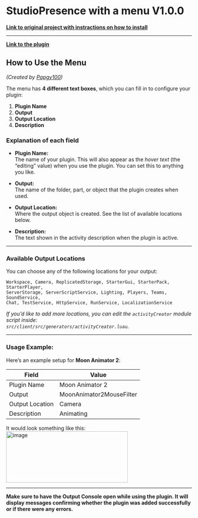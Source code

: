 # StudioPresence with a menu V1.0.0

**[Link to original project with instractions on how to install](https://github.com/iArxic/StudioPresence)**

---
**[Link to the plugin](https://create.roblox.com/store/asset/127737507985445/StudioPresence-with-a-Menu)**


## How to Use the Menu  
*(Created by [Papgy100](https://github.com/Papgy))*
 
The menu has **4 different text boxes**, which you can fill in to configure your plugin:  

1. **Plugin Name**  
2. **Output**  
3. **Output Location**  
4. **Description**  

### Explanation of each field

- **Plugin Name:**  
  The name of your plugin. This will also appear as the *hover text* (the “editing” value) when you use the plugin. You can set this to anything you like.

- **Output:**  
  The name of the folder, part, or object that the plugin creates when used.

- **Output Location:**  
  Where the output object is created. See the list of available locations below.

- **Description:**  
  The text shown in the activity description when the plugin is active.

---

### Available Output Locations

You can choose any of the following locations for your output:  

```
Workspace, Camera, ReplicatedStorage, StarterGui, StarterPack, StarterPlayer, 
ServerStorage, ServerScriptService, Lighting, Players, Teams, SoundService, 
Chat, TestService, HttpService, RunService, LocalizationService
```

*If you’d like to add more locations, you can edit the `activityCreator` module script inside:  
`src/client/src/generators/activityCreator.luau`.*

---

### Usage Example:

Here’s an example setup for **Moon Animator 2**:  

| Field           | Value                       |
|-----------------|-----------------------------|
| Plugin Name     | Moon Animator 2             |
| Output          | MoonAnimator2MouseFilter    |
| Output Location | Camera                      |
| Description     | Animating                   |

It would look something like this:  
<img width="330" height="139" alt="image" src="https://github.com/user-attachments/assets/49c5e826-5a1b-48f2-9378-1cef63cf086d" />

---

**Make sure to have the Output Console open while using the plugin. It will display messages confirming whether the plugin was added successfully or if there were any errors.**
